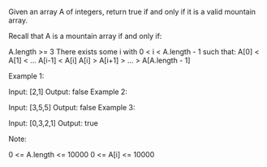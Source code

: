 Given an array A of integers, return true if and only if it is a valid mountain array.

Recall that A is a mountain array if and only if:

A.length >= 3
There exists some i with 0 < i < A.length - 1 such that:
A[0] < A[1] < ... A[i-1] < A[i]
A[i] > A[i+1] > ... > A[A.length - 1]
 

Example 1:

Input: [2,1]
Output: false
Example 2:

Input: [3,5,5]
Output: false
Example 3:

Input: [0,3,2,1]
Output: true
 

Note:

0 <= A.length <= 10000
0 <= A[i] <= 10000